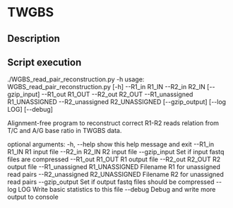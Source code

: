 # TWGBS

## Description

## Script execution

./WGBS_read_pair_reconstruction.py -h
usage: WGBS_read_pair_reconstruction.py [-h] --R1_in R1_IN --R2_in R2_IN
                                        [--gzip_input] --R1_out R1_OUT
                                        --R2_out R2_OUT --R1_unassigned
                                        R1_UNASSIGNED --R2_unassigned
                                        R2_UNASSIGNED [--gzip_output]
                                        [--log LOG] [--debug]

Alignment-free program to reconstruct correct R1-R2 reads relation from T/C
and A/G base ratio in TWGBS data.

optional arguments:
  -h, --help            show this help message and exit
  --R1_in R1_IN         R1 input file
  --R2_in R2_IN         R2 input file
  --gzip_input          Set if input fastq files are compressed
  --R1_out R1_OUT       R1 output file
  --R2_out R2_OUT       R2 output file
  --R1_unassigned R1_UNASSIGNED
                        Filename R1 for unassigned read pairs
  --R2_unassigned R2_UNASSIGNED
                        Filename R2 for unassigned read pairs
  --gzip_output         Set if output fastq files should be compressed
  --log LOG             Write basic statistics to this file
  --debug               Debug and write more output to console
